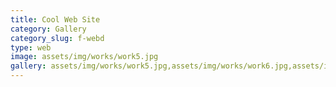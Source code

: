 ```yaml
---
title: Cool Web Site
category: Gallery
category_slug: f-webd
type: web
image: assets/img/works/work5.jpg
gallery: assets/img/works/work5.jpg,assets/img/works/work6.jpg,assets/img/works/work7.jpg
---
```


